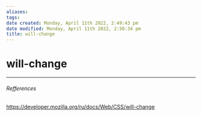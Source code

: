 ```yaml
---
aliases: 
tags: 
date created: Monday, April 11th 2022, 2:49:43 pm
date modified: Monday, April 11th 2022, 2:50:34 pm
title: will-change
---
```


# will-change

---

###### Refferences

https://developer.mozilla.org/ru/docs/Web/CSS/will-change
